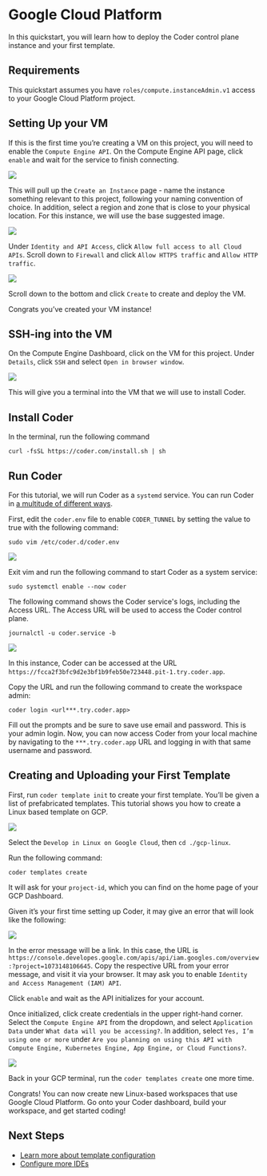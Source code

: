 # Google Cloud Platform

In this quickstart, you will learn how to deploy the Coder control plane instance and your first template.

## Requirements

This quickstart assumes you have `roles/compute.instanceAdmin.v1` access to your Google Cloud Platform project.

## Setting Up your VM

If this is the first time you’re creating a VM on this project, you will need to enable the `Compute Engine API`. On the Compute Engine API page, click `enable` and wait for the service to finish connecting.

<img src="../images/quickstart/google-cloud-platform/gcp0.png">

This will pull up the `Create an Instance` page - name the instance something relevant to this project, following your naming convention of choice. In addition, select a region and zone that is close to your physical location. For this instance, we will use the base suggested image.

<img src="../images/quickstart/google-cloud-platform/gcp1.png">

Under `Identity and API Access`, click `Allow full access to all Cloud APIs`. Scroll down to `Firewall` and click `Allow HTTPS traffic` and `Allow HTTP traffic`.

<img src="../images/quickstart/google-cloud-platform/gcp2.png">

Scroll down to the bottom and click `Create` to create and deploy the VM.

Congrats you’ve created your VM instance!

## SSH-ing into the VM

On the Compute Engine Dashboard, click on the VM for this project. Under `Details`, click `SSH` and select `Open in browser window`.

<img src="../images/quickstart/google-cloud-platform/gcp3.png">

This will give you a terminal into the VM that we will use to install Coder.

## Install Coder

In the terminal, run the following command

```console
curl -fsSL https://coder.com/install.sh | sh
```

## Run Coder

For this tutorial, we will run Coder as a `systemd` service. You can run Coder in [a multitude of different ways](https://coder.com/docs/coder-oss/latest/install).

First, edit the `coder.env` file to enable `CODER_TUNNEL` by setting the value to true with the following command:

```console
sudo vim /etc/coder.d/coder.env
```

<img src="../images/quickstart/google-cloud-platform/gcp4.png">

Exit vim and run the following command to start Coder as a system service:

```console
sudo systemctl enable --now coder
```

The following command shows the Coder service's logs, including the Access URL. The Access URL will be used to access the Coder control plane.

```console
journalctl -u coder.service -b
```

<img src="../images/quickstart/google-cloud-platform/gcp5.png">

In this instance, Coder can be accessed at the URL `https://fcca2f3bfc9d2e3bf1b9feb50e723448.pit-1.try.coder.app`.

Copy the URL and run the following command to create the workspace admin:

```console
coder login <url***.try.coder.app>
```

Fill out the prompts and be sure to save use email and password. This is your admin login. Now, you can now access Coder from your local machine by navigating to the `***.try.coder.app` URL and logging in with that same username and password.

## Creating and Uploading your First Template

First, run `coder template init` to create your first template. You’ll be given a list of prefabricated templates. This tutorial shows you how to create a Linux based template on GCP.

<img src="../images/quickstart/google-cloud-platform/gcp6.png">

Select the `Develop in Linux on Google Cloud`, then `cd ./gcp-linux`.

Run the following command:

```console
coder templates create
```

It will ask for your `project-id`, which you can find on the home page of your GCP Dashboard.

Given it’s your first time setting up Coder, it may give an error that will look like the following:

<img src="../images/quickstart/google-cloud-platform/gcp7.png">

In the error message will be a link. In this case, the URL is `https://console.developes.google.com/apis/api/iam.googles.com/overview:?project=1073148106645`. Copy the respective URL from your error message, and visit it via your browser. It may ask you to enable `Identity and Access Management (IAM) API`.

Click `enable` and wait as the API initializes for your account.

Once initialized, click create credentials in the upper right-hand corner. Select the `Compute Engine API` from the dropdown, and select `Application Data` under `What data will you be accessing?`. In addition, select `Yes, I’m using one or more` under `Are you planning on using this API with Compute Engine, Kubernetes Engine, App Engine, or Cloud Functions?`.

<img src="../images/quickstart/google-cloud-platform/gcp8.png">

Back in your GCP terminal, run the `coder templates create` one more time.

Congrats! You can now create new Linux-based workspaces that use Google Cloud Platform. Go onto your Coder dashboard, build your workspace, and get started coding!

## Next Steps

- [Learn more about template configuration](../templates.md)
- [Configure more IDEs](../ides/web-ides.md)
